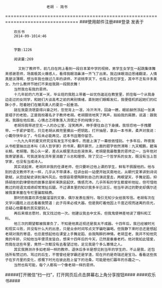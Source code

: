                        老胡 - 简书
================================================================================
###使用邮件注册###登录        发表于


        
        欢乐书
        2014-09-1014:46


        字数:1226

        阅读量:269

          又到了教师节，前几日在网上看到一段日本某中学的视频，男学生女学生一起跳集体舞来感谢恩师，场面极其火爆感人，看得我眼泪鼻涕一齐飞了出来。我边抹眼泪边思绪翻滚，人情真是淡薄啊，想当年我也做过几年的讲师，不说桃李天下，也有上百位学生，其中不乏有许多美女，为什么教师节她们不来给我跳一段脱衣舞！
        当然我也有我的恩师。
        十几年前的六月某一天，毕业班的我脸上带着一丝忧伤逡巡在教室里，抓住每一个从我身边走过的女同学，和她们大谈高考之前的离别情绪，直到她们眼眶发红，我便借机抓起她们的红酥小手，陪着她们在暖风熏人的夏日一起垂泪。
        就在我耍流氓耍得兴奋之时，忽觉背上一凛，冷汗涔涔，回身一瞧，眼前赫然浮起一张满是褶子的老脸，正是我校著名才子教师老胡。老胡猥琐地笑了两声，拍拍我的肩膀，说道：跟我来。我跟在他后面，心情忐忑得象落入流氓之手的纯情少女。
        老胡将我带进空无一人的办公室，淫笑两声，伸手便往自己下身摸。我惊恐地一手拽腰带，一手紧护菊花，只见老胡从裤兜里摸出一把钥匙，打开抽屉，拿出一本书来，柔声对我说：小戴你快毕业了，今后未必能再见，这本书且赠你留念。
        一九九九年的夏天终究没有发生不伦事件，而是上演了一幕依依惜别。十多年后，昨夜我从书柜里抽出这本叫《诗人哲学家》的书来，翻开扉页，上面的题字依然清晰：九天鲲鹏，碧海长鲸。老胡赠。我心头一紧，差点从眼里流出些液体来。老胡是我最敬重的恩师之一，当年他对我寄望甚高，可我逐渐在流年里消磨了斗志和理想，除了交过一个哲学系的女友，既没有当上哲学家，也没有当成诗人。
        其实说起来，老胡并非我的任课老师，但只要听过他上课的学生，鲜有不佩服他的。他与别的语文教师不太一样，几乎从不带课本，往讲台前一站便开始天南地北，从朝代变革讲到诗词歌赋，从宫廷秘史讲到海外风云。他很容易便陶醉到自己的演说里去，两眼望天，手舞足蹈，抑扬顿挫的韵律使他的故事总是听来跌宕起伏，情感充沛。几乎所有的学生都爱听他扯，但可惜他教过的班语文成绩却常常扯后腿。不过课本里的知识我多半已淡忘，他当年讲过的野史却偶尔还被我拿来塞在专栏里骗取稿费。
        那时的我喜欢弄些酸溜溜的文章，偶尔发表在报刊，吸引无知少女给我写信。老胡有次在文学兴趣班上远远看着我赞道：此子将来必成大器。但是我盯着他因上千度近视而迷离的目光，总疑心他要看的其实是别人。
        再后来填志愿时，我又找过他一次。他建议我去中文系，但我鬼使神差地读了理科和工科。
        他三次的期望都被我辜负了，不知是他真近视还是我太不成器。十四年后，我已经被时光和现实斗败，并没有什么大的出息，只是业余时间写点文字骗吃骗喝。但我静下来时总还是想起老胡对我的寄语，也总是想起他在课堂上手舞足蹈、自我陶醉的神情。老胡显老，我并不知他究竟的年龄，只知他当年便须发皆白，想来十四年后的今天，已然是垂垂老朽。他对我如此错爱，而我在这些年里，竟然一次都没有去看望过他，足见我是个多么寡情之人。
        其实我猜测许多如老胡一样的教师，退休后多半是想见到当年的学生的，不止是我，还包括所有赞过的、骂过的后生，不管曾经是学霸还是学渣，现在开的是奇瑞还是宝马。看看这些孩子在岁月里的变化，感慨下时光在彼此脸上留下的沧桑，可能是他们暮年的乐趣之一。
        当然也有可能，每个人都有一个像老胡一样的恩师。
#####打开微信“扫一扫”，打开网页后点击屏幕右上角分享按钮####
        ####欢乐书####
      